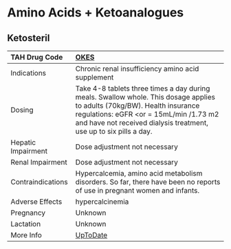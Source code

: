 # Amino Acids + Ketoanalogues

## Ketosteril

| TAH Drug Code      | [OKES](https://www.tahsda.org.tw/drugs/hissearch.php?drug_code=OKES)                                                                                                                                                                     |
|:-------------------|:-----------------------------------------------------------------------------------------------------------------------------------------------------------------------------------------------------------------------------------------|
| Indications        | Chronic renal insufficiency amino acid supplement                                                                                                                                                                                        |
| Dosing             | Take 4-8 tablets three times a day during meals. Swallow whole. This dosage applies to adults (70kg/BW). Health insurance regulations: eGFR <or = 15mL/min /1.73 m2 and have not received dialysis treatment, use up to six pills a day. |
| Hepatic Impairment | Dose adjustment not necessary                                                                                                                                                                                                            |
| Renal Impairment   | Dose adjustment not necessary                                                                                                                                                                                                            |
| Contraindications  | Hypercalcemia, amino acid metabolism disorders. So far, there have been no reports of use in pregnant women and infants.                                                                                                                 |
| Adverse Effects    | hypercalcinemia                                                                                                                                                                                                                          |
| Pregnancy          | Unknown                                                                                                                                                                                                                                  |
| Lactation          | Unknown                                                                                                                                                                                                                                  |
| More Info          | [UpToDate](https://www.uptodate.com/contents/amino-acids-and-ketoanalogues-drug-information)                                                                                                                                             |

